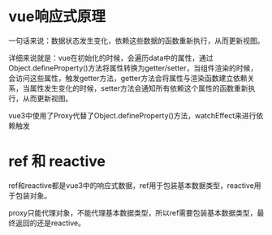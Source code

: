 # vue响应式原理
一句话来说：数据状态发生变化，依赖这些数据的函数重新执行，从而更新视图。

详细来说就是：vue在初始化的时候，会遍历data中的属性，通过Object.defineProperty()方法将属性转换为getter/setter，当组件渲染的时候，会访问这些属性，触发getter方法，getter方法会将属性与渲染函数建立依赖关系，当属性发生变化的时候，setter方法会通知所有依赖这个属性的函数重新执行，从而更新视图。

vue3中使用了Proxy代替了Object.defineProperty()方法，watchEffect来进行依赖触发

# ref 和 reactive
ref和reactive都是vue3中的响应式数据，ref用于包装基本数据类型，reactive用于包装对象。

proxy只能代理对象，不能代理基本数据类型，所以ref需要包装基本数据类型，最终返回的还是reactive。
